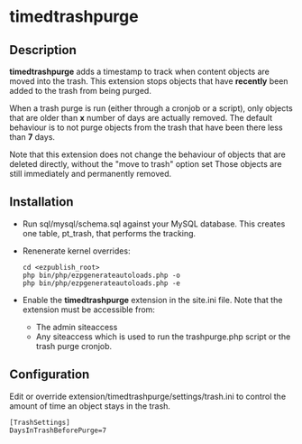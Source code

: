 timedtrashpurge
===============

Description
-----------

**timedtrashpurge** adds a timestamp to track when content objects are moved into the trash. This extension stops objects
that have **recently** been added to the trash from being purged.
 
When a trash purge is run (either through a cronjob or a script), only objects that are older than **x** number of days
are actually removed. The default behaviour is to not purge objects from the trash that have been there less than **7** days.
  
Note that this extension does not change the behaviour of objects that are deleted directly, without the "move to trash" option set
Those objects are still immediately and permanently removed.
 
  
Installation
------------

* Run sql/mysql/schema.sql against your MySQL database. This creates one table, pt_trash, that performs the tracking.

* Renenerate kernel overrides:

      cd <ezpublish_root>
      php bin/php/ezpgenerateautoloads.php -o
      php bin/php/ezpgenerateautoloads.php -e
    
* Enable the **timedtrashpurge** extension in the site.ini file. Note that the extension must be accessible from:

    * The admin siteaccess
    * Any siteaccess which is used to run the trashpurge.php script or the trash purge cronjob.
      
      
Configuration
-------------

Edit or override extension/timedtrashpurge/settings/trash.ini to control the
amount of time an object stays in the trash.

    [TrashSettings]
    DaysInTrashBeforePurge=7




